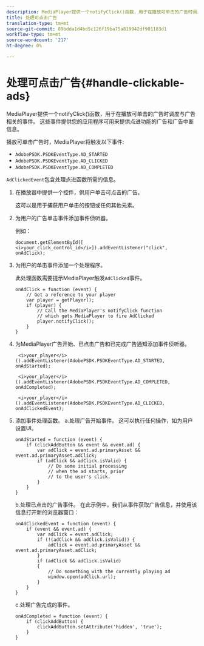 ```yaml
---
description: MediaPlayer提供一个notifyClick()函数，用于在播放可单击的广告时调度与广告相关的事件。 这些事件提供您的应用程序可用来提供点进功能的广告和广告中断信息。
title: 处理可点击广告
translation-type: tm+mt
source-git-commit: 89bdda1d4bd5c126f19ba75a819942df901183d1
workflow-type: tm+mt
source-wordcount: '217'
ht-degree: 0%

---
```



# 处理可点击广告{#handle-clickable-ads}

MediaPlayer提供一个notifyClick()函数，用于在播放可单击的广告时调度与广告相关的事件。 这些事件提供您的应用程序可用来提供点进功能的广告和广告中断信息。

播放可单击广告时，MediaPlayer将触发以下事件:

* `AdobePSDK.PSDKEventType.AD_STARTED`
* `AdobePSDK.PSDKEventType.AD_CLICKED`
* `AdobePSDK.PSDKEventType.AD_COMPLETED`

`AdClickedEvent`包含处理点进函数所需的信息。

1. 在播放器中提供一个控件，供用户单击可点击的广告。

   这可以是用于捕获用户单击的按钮或任何其他元素。
1. 为用户的广告单击事件添加事件侦听器。

   例如：

   ```
   document.getElementById([ 
   <i>your_click_control_id</i>]).addEventListener("click", onAdClick);
   ```

1. 为用户的单击事件添加一个处理程序。

   此处理函数需要提示MediaPlayer触发`AdClicked`事件。

   ```
   onAdClick = function (event) { 
       // Get a reference to your player 
       var player = getPlayer(); 
       if (player) { 
           // Call the MediaPlayer's notifyClick function 
           // which gets MediaPlayer to fire AdClicked 
           player.notifyClick(); 
       } 
   } 
   ```

1. 为MediaPlayer广告开始、已点击广告和已完成广告通知添加事件侦听器。

   ```
    <i>your_player</i>().addEventListener(AdobePSDK.PSDKEventType.AD_STARTED, onAdStarted); 
   
    <i>your_player</i>().addEventListener(AdobePSDK.PSDKEventType.AD_COMPLETED, onAdCompleted);
   
    <i>your_player</i>().addEventListener(AdobePSDK.PSDKEventType.AD_CLICKED, onAdClickedEvent);
   ```

1. 添加事件处理函数。
a.处理广告开始事件。
这可以执行任何操作，如为用户设置UI。

   ```
   onAdStarted = function (event) { 
       if (clickAddButton && event && event.ad) { 
           var adClick = event.ad.primaryAsset && event.ad.primaryAsset.adClick; 
           if (adClick && adClick.isValid) { 
               // Do some initial processing  
               // when the ad starts, prior 
               // to the user's click. 
           } 
       } 
   }
   ```

   b.处理已点击的广告事件。
在此示例中，我们从事件获取广告信息，并使用该信息打开新的浏览器窗口：

   ```
   onAdClickedEvent = function (event) { 
       if (event && event.ad) { 
           var adClick = event.adClick; 
           if (!(adClick && adClick.isValid)) { 
               adClick = event.ad.primaryAsset && event.ad.primaryAsset.adClick; 
           } 
           if (adClick && adClick.isValid) 
           { 
               // Do something with the currently playing ad 
               window.open(adClick.url); 
           } 
       } 
   }
   ```

   c.处理广告完成的事件。

   ```
   onAdCompleted = function (event) { 
       if (clickAddButton) { 
           clickAddButton.setAttribute('hidden', 'true'); 
       } 
   }
   ```
